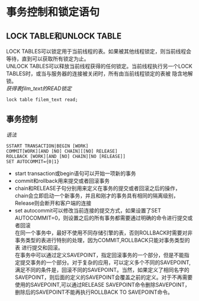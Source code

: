 # 事务控制和锁定语句
## LOCK TABLE和UNLOCK TABLE
LOCK TABLES可以锁定用于当前线程的表。如果被其他线程锁定，则当前线程会等待，直到可以获取所有锁定为止。  
UNLOCK TABLES可以释放当前线程获得的任何锁定。当前线程执行另一个LOCK TABLES时，或当与服务器的连接被关闭时，所有由当前线程锁定的表被
隐含地解锁。  
*获得表film_text的READ锁定*
```
lock table filem_text read;
```
## 事务控制
*语法*
```
SSTART TRANSACTION|BEGIN [WORK]
COMMIT[WORK][AND [NO] CHAIN][[NO] RELEASE]
ROLLBACK [WORK][AND [NO] CHAIN][NO [RELEASE]]
SET AUTOCOMMIT={0|1}
```
* start transaction或begin语句可以开始一项新的事务  
* commit和rollback用来提交或者回滚事务
* chain和RELEASE子句分别用来定义在事务的提交或者回滚之后的操作，chain会立即启动一个新事务，并且和刚才的事务具有相同的隔离级别， 
  Release则会断开和客户端的连接  
* set autocommit可以修改当前连接的提交方式，如果设置了SET AUTOCOMMIT=0，则设置之后的所有事务都需要通过明确的命令进行提交或者回滚  
在同一个事务中，最好不使用不同存储引擎的表，否则ROLLBACK时需要对非事务类型的表进行特别的处理，因为COMMIT,ROLLBACK只能对事务类型的表
进行提交和回滚。  
在事务中可以通过定义SAVEPOINT，指定回滚事务的一个部分，但是不能指定提交事务的一个部分。对于复杂的应用，可以定义多个不同的SAVEPOINT,
满足不同的条件是，回滚不同的SAVEPOINT。当然，如果定义了相同名字的SAVEPOINT，则后面的定义的SAVEPOINT会覆盖之前的定义。对于不再需要
使用的SAVEPOINT,可以通过RELEASE SAVEPOINT命令删除SAVEPOINT，删除后的SAVEPOINT不能再执行ROLLBACK TO SAVEPOINT命令。
